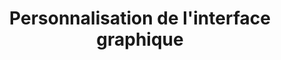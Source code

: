 ---
title: Personnalisation de l'interface graphique
sidebar_position: 6
Theme: gui 
Icon: fa fa-palette
Description : Personnaliser le thème FlowerDocs avec des variables CSS.
StartPage : getting-started
Duration : 20m
---